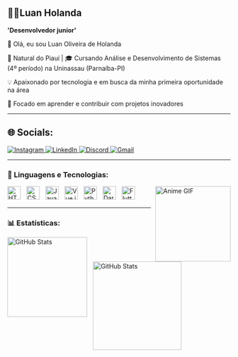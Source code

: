 ## 👨‍💻Luan Holanda

**'Desenvolvedor junior'**

👋 Olá, eu sou Luan Oliveira de Holanda

📍 Natural do Piauí | 🎓 Cursando Análise e Desenvolvimento de Sistemas (4º período) na Uninassau (Parnaíba-PI)

💡 Apaixonado por tecnologia e em busca da minha primeira oportunidade na área

🚀 Focado em aprender e contribuir com projetos inovadores

---
## 🌐 Socials:

<p align="left">
  <a href="https://www.instagram.com/holanda3140/">
    <img src="https://img.shields.io/badge/Instagram-E4405F?style=for-the-badge&logo=instagram&logoColor=white" alt="Instagram">
  </a>
  <a href="https://www.linkedin.com/in/luan-holanda-515211270/">
    <img src="https://img.shields.io/badge/LinkedIn-0077B5?style=for-the-badge&logo=linkedin&logoColor=white" alt="LinkedIn">
  </a>
  <a href="https://discord.com/users/leviholanda.">
    <img src="https://img.shields.io/badge/Discord-5865F2?style=for-the-badge&logo=discord&logoColor=white" alt="Discord">
  </a>
  <a href="mailto:holandaluan38@gmail.com">
    <img src="https://img.shields.io/badge/Gmail-D14836?style=for-the-badge&logo=gmail&logoColor=white" alt="Gmail">
  </a>
</p>


---

### 🤖 Linguagens e Tecnologias:

<img 
    align="left" 
    alt="HTML"
    title="HTML" 
    width="30px" 
    style="padding-right: 10px;" 
    src="https://cdn.jsdelivr.net/gh/devicons/devicon@latest/icons/html5/html5-original.svg" 
/>
<img 
    align="left" 
    alt="CSS" 
    title="CSS"
    width="30px" 
    style="padding-right: 10px;" 
    src="https://cdn.jsdelivr.net/gh/devicons/devicon@latest/icons/css3/css3-original.svg" 
/>
<img 
    align="left" 
    alt="JavaScript" 
    title="JavaScript"
    width="30px" 
    style="padding-right: 10px;" 
    src="https://cdn.jsdelivr.net/gh/devicons/devicon@latest/icons/javascript/javascript-original.svg" 
/>
<img 
    align="left" 
    alt="Vue.js"
    title="Vue.js"
    width="30px" 
    style="padding-right: 10px;" 
    src="https://cdn.jsdelivr.net/gh/devicons/devicon@latest/icons/vuejs/vuejs-original.svg"
/>
<img 
    align="left" 
    alt="Python"
    title="Python"
    width="30px" 
    style="padding-right: 10px;" 
    src="https://cdn.jsdelivr.net/gh/devicons/devicon@latest/icons/python/python-original.svg"
/>
<img 
    align="left" 
    alt="Dart"
    title="Dart"
    width="30px" 
    style="padding-right: 10px;" 
    src="https://cdn.jsdelivr.net/gh/devicons/devicon@latest/icons/dart/dart-original.svg"
/>
<img 
    align="left" 
    alt="Flutter"
    title="Flutter"
    width="30px" 
    style="padding-right: 10px;" 
    src="https://cdn.jsdelivr.net/gh/devicons/devicon@latest/icons/flutter/flutter-original.svg"
    />
    <img 
    alt="Anime GIF" 
    title="Anime GIF" 
    width="170px" 
    style="float: right; margin-left: 10px; vertical-align: middle;" 
    src="https://media2.giphy.com/media/v1.Y2lkPTc5MGI3NjExbDMzOXNkYXhxeWd1bWQ2bHBiYXFxMDQ4azN1ZDcxazVuYzVjOTF1biZlcD12MV9pbnRlcm5hbF9naWZfYnlfaWQmY3Q9Zw/5Z679ITUbZTodxmd9d/giphy.gif"
/>
<br/>
<br/>


---

### 📊 Estatísticas:
<p>
  <img 
    align="left" 
    alt="GitHub Stats" 
    height="180" 
    style="padding-right: 10px;" 
    src="https://github-readme-stats.vercel.app/api?username=luan632&show_icons=true&theme=tokyonight&include_all_commits=true&locale=pt-br" 
  />

<img 
      align="left" 
      alt="GitHub Stats" 
      height="200" 
      src="https://github-readme-stats.vercel.app/api/top-langs/?username=luan632&theme=tokyonight&layout=compact&custom_title=Tecnologias&langs_count=9" 
  />

</p>
